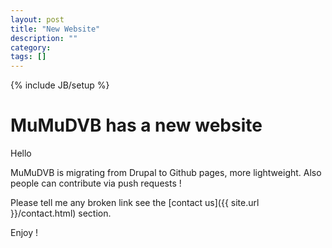 ```yaml
---
layout: post
title: "New Website"
description: ""
category: 
tags: []
---
```

{% include JB/setup %}

# MuMuDVB has a new website

Hello

MuMuDVB is migrating from Drupal to Github pages, more lightweight. Also people can contribute via push requests !

Please tell me any broken link see the  [contact us]({{ site.url }}/contact.html) section.

Enjoy !

